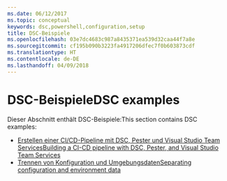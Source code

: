 ```yaml
---
ms.date: 06/12/2017
ms.topic: conceptual
keywords: dsc,powershell,configuration,setup
title: DSC-Beispiele
ms.openlocfilehash: 03e7dc4683c987a8435371ea539d32caa44f7a8e
ms.sourcegitcommit: cf195b090b3223fa4917206dfec7f0b603873cdf
ms.translationtype: HT
ms.contentlocale: de-DE
ms.lasthandoff: 04/09/2018
---
```

# <a name="dsc-examples"></a><span data-ttu-id="40e0b-103">DSC-Beispiele</span><span class="sxs-lookup"><span data-stu-id="40e0b-103">DSC examples</span></span>

<span data-ttu-id="40e0b-104">Dieser Abschnitt enthält DSC-Beispiele:</span><span class="sxs-lookup"><span data-stu-id="40e0b-104">This section contains DSC examples:</span></span>

- [<span data-ttu-id="40e0b-105">Erstellen einer CI/CD-Pipeline mit DSC, Pester und Visual Studio Team Services</span><span class="sxs-lookup"><span data-stu-id="40e0b-105">Building a CI-CD pipeline with DSC, Pester, and Visual Studio Team Services</span></span>](dscCiCd.md)
- [<span data-ttu-id="40e0b-106">Trennen von Konfiguration und Umgebungsdaten</span><span class="sxs-lookup"><span data-stu-id="40e0b-106">Separating configuration and environment data</span></span>](separatingEnvData.md)